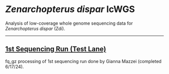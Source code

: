 # _Zenarchopterus dispar_ lcWGS

Analysis of low-coverage whole genome sequencing data for _Zenarchopterus dispar_ (Zdi).

---

## [1st Sequencing Run (Test Lane)](https://github.com/philippinespire/pire_zenarchopterus_dispar_lcwgs/tree/main/1st_sequencing_run)
fq_gz processing of 1st sequencing run done by Gianna Mazzei (completed 6/17/24).
